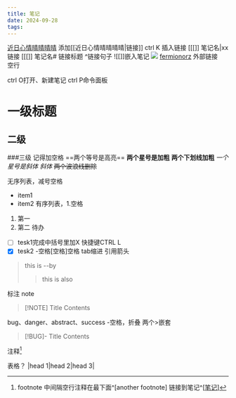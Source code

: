 ```yaml
---
title: 笔记
date: 2024-09-28
tags:
---
```

[近日心情晴晴晴晴](近日心情晴晴晴晴.md)
添加[[近日心情晴晴晴晴|链接]]
 ctrl K 插入链接
[[[]] 笔记名|xx   链接
[[[]] 笔记名# 链接标题   ^链接句子
![[]]嵌入笔记
![](近日心情晴晴晴晴.md#^b5b0bb)
[fermionorz](http://fermionorz.github.io/blog/)
外部链接[]()
<br/>空行

ctrl O打开、新建笔记
ctrl P命令面板

# 一级标题
## 二级
###三级
记得加空格
==两个等号是高亮==
**两个星号是加粗**
__两个下划线加粗__
*一个星号是斜体*
_斜体_
~~两个波浪线删除~~

无序列表，减号空格
- item1
- item2
有序列表，1.空格
1. 第一
2. 第二
待办
- [ ] tesk1完成中括号里加X
快捷键CTRL L
- [x] tesk2
-空格[空格]空格
tab缩进
引用箭头
>this is
>--by
>>this is also

标注
note
> [!NOTE] Title
> Contents

bug、danger、abstract、success
-空格，折叠
两个>嵌套
> [!BUG]- Title
> Contents

注释[^1]

[^1]:footnote
中间隔空行注释在最下面^[another footnote]
链接到笔记^[[笔记](笔记.md)]

表格？
 |head 1|head 2|head 3|
 
 
 
